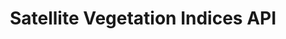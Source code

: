 ---
title: Satellite Vegetation Indices API
emoji: 🌱
colorFrom: green
colorTo: blue
sdk: docker
pinned: false
---